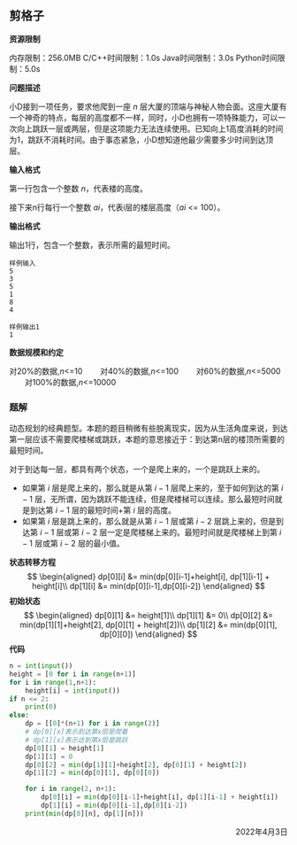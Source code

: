 ## 剪格子

**资源限制**

内存限制：256.0MB  C/C++时间限制：1.0s  Java时间限制：3.0s  Python时间限制：5.0s

**问题描述**

小D接到一项任务，要求他爬到一座 $n$ 层大厦的顶端与神秘人物会面。这座大厦有一个神奇的特点，每层的高度都不一样，同时，小D也拥有一项特殊能力，可以一次向上跳跃一层或两层，但是这项能力无法连续使用。已知向上1高度消耗的时间为1，跳跃不消耗时间。由于事态紧急，小D想知道他最少需要多少时间到达顶层。

**输入格式**

第一行包含一个整数 $n$，代表楼的高度。

接下来n行每行一个整数 $ai$，代表i层的楼层高度（$ai$ <= 100）。

**输出格式**

输出1行，包含一个整数，表示所需的最短时间。

```
样例输入
5
3
5
1
8
4

样例输出1
1
```

**数据规模和约定**

对20%的数据,$n$<=10
　　对40%的数据,$n$<=100
　　对60%的数据,$n$<=5000
　　对100%的数据,$n$<=10000

### 题解

动态规划的经典题型。本题的题目稍微有些脱离现实，因为从生活角度来说，到达第一层应该不需要爬楼梯或跳跃，本题的意思接近于：到达第n层的楼顶所需要的最短时间。

对于到达每一层，都具有两个状态，一个是爬上来的，一个是跳跃上来的。

- 如果第 $i$ 层是爬上来的，那么就是从第 $i-1$ 层爬上来的，至于如何到达的第 $i-1$ 层，无所谓，因为跳跃不能连续，但是爬楼梯可以连续。那么最短时间就是到达第 $i-1$ 层的最短时间+第 $i$ 层的高度。
- 如果第 $i$ 层是跳上来的，那么就是从第 $i-1$ 层或第 $i-2$ 层跳上来的，但是到达第 $i-1$ 层或第 $i-2$ 层一定是爬楼梯上来的。最短时间就是爬楼梯上到第 $i-1$ 层或第 $i-2$ 层的最小值。

**状态转移方程**
$$
\begin{aligned}
dp[0][i] &= min(dp[0][i-1]+height[i], dp[1][i-1] + height[i]\\
dp[1][i] &= min(dp[0][i-1],dp[0][i-2])
\end{aligned}
$$
**初始状态**
$$
\begin{aligned}
dp[0][1] &= height[1]\\
dp[1][1] &= 0\\
dp[0][2] &= min(dp[1][1]+height[2], dp[0][1] + height[2])\\
dp[1][2] &= min(dp[0][1], dp[0][0])
\end{aligned}
$$
**代码**

```python
n = int(input())
height = [0 for i in range(n+1)]
for i in range(1,n+1):
	height[i] = int(input())
if n <= 2:
	print(0)
else:	
	dp = [[0]*(n+1) for i in range(2)]
	# dp[0][x]表示到达第x层是爬着
	# dp[1][x]表示达到第x层是跳跃
	dp[0][1] = height[1]
	dp[1][1] = 0
	dp[0][2] = min(dp[1][1]+height[2], dp[0][1] + height[2])
	dp[1][2] = min(dp[0][1], dp[0][0])

	for i in range(2, n+1):
		dp[0][i] = min(dp[0][i-1]+height[i], dp[1][i-1] + height[i])
		dp[1][i] = min(dp[0][i-1],dp[0][i-2])
	print(min(dp[0][n], dp[1][n]))
```

<div align=right>
    2022年4月3日
</div>

